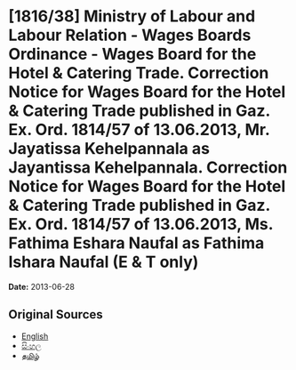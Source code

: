# [1816/38] Ministry of Labour and Labour Relation - Wages Boards Ordinance - Wages Board for the Hotel & Catering Trade. Correction Notice for Wages Board for the Hotel & Catering Trade published in Gaz. Ex. Ord. 1814/57 of 13.06.2013, Mr. Jayatissa Kehelpannala as Jayantissa Kehelpannala. Correction Notice for Wages Board for the Hotel & Catering Trade published in Gaz. Ex. Ord. 1814/57 of 13.06.2013, Ms. Fathima Eshara Naufal as Fathima Ishara Naufal (E & T only)

**Date:** 2013-06-28

## Original Sources

- [English](https://documents.gov.lk/view/extra-gazettes/2013/6/1816-38_E.pdf)
- [සිංහල](https://documents.gov.lk/view/extra-gazettes/2013/6/1816-38_S.pdf)
- [தமிழ்](https://documents.gov.lk/view/extra-gazettes/2013/6/1816-38_T.pdf)

